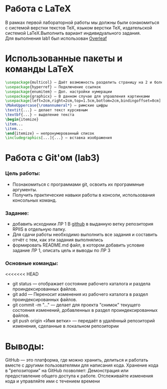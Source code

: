 # Работа с LaTeX
В рамках первой лабораторной работы мы должны были ознакомиться с системой верстки текстов TeX, языком верстки TeX, издательской системой LaTeX.Выполнить вариант индивидуального задания.  
Для выполнения lab1 был использован [Overleaf](https://ru.overleaf.com/)
# Использованные пакеты и команды LaTeX
```LaTeX
\usepackage{multicol} — Даёт возможность разделить страницу на 2 и более коллонны
\usepackage{hyperref} — Подключение ссылкок 
\usepackage{enumitem} — Доп. настройки нумерации
\usepackage{graphicx} — В данном случае для управления картинками 
\usepackage[left=2cm,right=2cm,top=1.5cm,bottom=2cm,bindingoffset=0cm] — Настройка геометрии страницы
\MakeUppercase{\romannumeral*} — римские цифры
\textit{...} — делает текст курсивным  
\textbf{...} — выделение текста 
\begin{itemize}
\item...
\item...
\end{itemize} — непронумерованный список
\includegraphics[...]{...} — вставка изображения
```
# Работа с Git'ом (lab3)
### Цель работы:
+ Познакомиться с программами git, освоить их программные аргументы.
+ Получить практические навыки работы в консоли, использования консольных команд.  
### Задание:
+ добавить исходники ЛР 1 В [github](https://github.com/) в выданную ветку репозитория RPIIS в отдельную папку. 
+ Для сдачи работы необходимо выполнить все задания и составить отчёт с тем, как эти задания выполнялись
+ формировать README.md файл, в котором добавить условие задание ЛР 1, описать цель и выводы по ЛР 3

### Основные команды:
<<<<<<< HEAD
+ git status — отображает состояние рабочего каталога и раздела проиндексированных файлов.
+ git add — Переносит изменения из рабочего каталога в раздел проиндексированных файлов.
+ git commit -m "..." — делает для проекта "снимок" текущего состояния изменений, добавленных в раздел проиндексированных файлов.
+ git push origin <Имя ветки> — передаёт в удалённый репозиторий изменения, сделанные в локальном репозитории  
# Выводы:
GitHub — это платформа, где можно хранить, делиться и работать вместе с другими пользователями для написания кода. Хранение кода в "репозитории" на GitHub позволяет: Демонстрация или предоставление общего доступа к работе. Отслеживайте изменения кода и управляйте ими с течением времени
